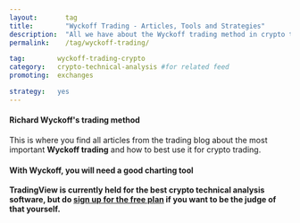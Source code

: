 ```yaml
---
layout:       tag
title:        "Wyckoff Trading - Articles, Tools and Strategies"
description:  "All we have about the Wyckoff trading method in crypto trading. "
permalink:    /tag/wyckoff-trading/

tag:        wyckoff-trading-crypto
category:   crypto-technical-analysis #for related feed
promoting:  exchanges

strategy:   yes
---
```


#### Richard Wyckoff's trading method

This is where you find all articles from the trading blog about the most important **Wyckoff trading** and how to best use it for crypto trading.

#### With Wyckoff, you will need a good charting tool

**TradingView is currently held for the best crypto technical analysis software, but do [sign up for the free plan](https://bit.ly/at-tvd-btcusd) if you want to be the judge of that yourself.**
